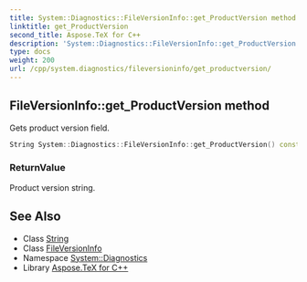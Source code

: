 ```yaml
---
title: System::Diagnostics::FileVersionInfo::get_ProductVersion method
linktitle: get_ProductVersion
second_title: Aspose.TeX for C++
description: 'System::Diagnostics::FileVersionInfo::get_ProductVersion method. Gets product version field in C++.'
type: docs
weight: 200
url: /cpp/system.diagnostics/fileversioninfo/get_productversion/
---
```

## FileVersionInfo::get_ProductVersion method


Gets product version field.

```cpp
String System::Diagnostics::FileVersionInfo::get_ProductVersion() const
```


### ReturnValue

Product version string.

## See Also

* Class [String](../../../system/string/)
* Class [FileVersionInfo](../)
* Namespace [System::Diagnostics](../../)
* Library [Aspose.TeX for C++](../../../)
